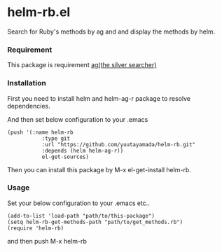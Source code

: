 # helm-rb.el

Search for Ruby's methods by ag and and display the methods by helm.

### Requirement
This package is requirement [ag(the silver searcher)](https://github.com/ggreer/the_silver_searcher)

### Installation
First you need to install helm and helm-ag-r package to resolve dependencies.

And then set below configuration to your .emacs

    (push '(:name helm-rb
               :type git
               :url "https://github.com/yuutayamada/helm-rb.git"
               :depends (helm helm-ag-r))
               el-get-sources)

Then you can install this package by M-x el-get-install helm-rb.

### Usage
Set your below configuration to your .emacs etc..

    (add-to-list 'load-path "path/to/this-package")
    (setq helm-rb-get-methods-path "path/to/get_methods.rb")
    (require 'helm-rb)

and then push M-x helm-rb
